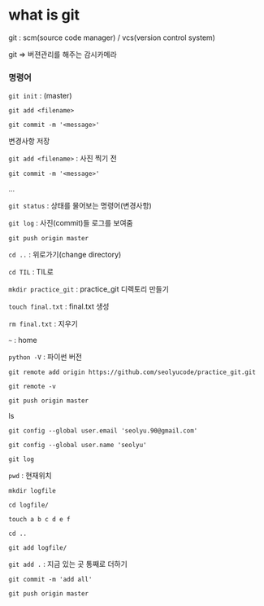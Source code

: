 # what is git

git : scm(source code manager) / vcs(version control system)

git => 버젼관리를 해주는 감시카메라



### 명령어

`git init` : (master)

`git add <filename>`

`git commit -m '<message>'`

변경사항 저장

`git add <filename>` : 사진 찍기 전

`git commit -m '<message>'`

...



`git status` : 상태를 물어보는 명령어(변경사항)

`git log` : 사진(commit)들 로그를 보여줌

`git push origin master`



`cd ..` : 위로가기(change directory)

`cd TIL` : TIL로 

`mkdir practice_git` : practice_git 디렉토리 만들기

`touch final.txt` : final.txt 생성

`rm final.txt` : 지우기

`~` : home

`python -V` : 파이썬 버전



`git remote add origin https://github.com/seolyucode/practice_git.git`

`git remote -v`

`git push origin master`



ls



`git config --global user.email 'seolyu.90@gmail.com'`

`git config --global user.name 'seolyu'`



`git log`



`pwd` : 현재위치



`mkdir logfile`

`cd logfile/`

`touch a b c d e f`

`cd ..`

`git add logfile/`

`git add .` : 지금 있는 곳 통째로 더하기

`git commit -m 'add all'`

`git push origin master`

